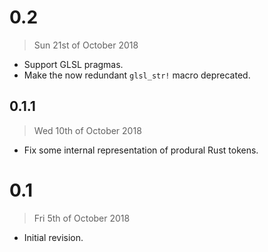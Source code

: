 # 0.2

> Sun 21st of October 2018

  - Support GLSL pragmas.
  - Make the now redundant `glsl_str!` macro deprecated.

## 0.1.1

> Wed 10th of October 2018

  - Fix some internal representation of produral Rust tokens.

# 0.1

> Fri 5th of October 2018

  - Initial revision.
